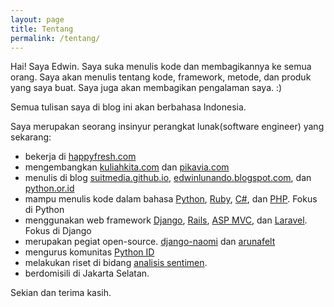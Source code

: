 ```yaml
---
layout: page
title: Tentang
permalink: /tentang/
---
```


Hai! Saya Edwin. Saya suka menulis kode dan membagikannya ke semua orang. Saya akan menulis tentang kode, framework, metode, dan produk yang saya buat. Saya juga akan membagikan pengalaman saya. :)

Semua tulisan saya di blog ini akan berbahasa Indonesia.

Saya merupakan seorang insinyur perangkat lunak(software engineer) yang sekarang:

- bekerja di [happyfresh.com][17]
- mengembangkan [kuliahkita.com][2] dan [pikavia.com][16]
- menulis di blog [suitmedia.github.io][3], [edwinlunando.blogspot.com][4], dan [python.or.id][5]
- mampu menulis kode dalam bahasa [Python][6], [Ruby][7], [C#][8], dan [PHP][9]. Fokus di Python
- menggunakan web framework [Django][12], [Rails][13], [ASP MVC][14], dan [Laravel][15]. Fokus di Django
- merupakan pegiat open-source. [django-naomi][10] dan [arunafelt][11]
- mengurus komunitas [Python ID][18]
- melakukan riset di bidang [analisis sentimen][19].
- berdomisili di Jakarta Selatan.

Sekian dan terima kasih.

[1]:    http://suitmedia.com
[2]:    http://kuliahkita.com
[3]:    https://suitmedia.github.io
[4]:    http://edwinlunando.blogspot.com
[5]:    http://python.or.id
[6]:    http://python.org/
[7]:    https://www.ruby-lang.org
[8]:    http://en.wikipedia.org/wiki/C_Sharp_%28programming_language%29
[9]:    http://php.net/
[10]:   https://github.com/edwinlunando/django-naomi
[11]:   https://github.com/edwinlunando/arunafelt
[12]:   https://www.djangoproject.com/
[13]:   http://rubyonrails.org/
[14]:   http://www.asp.net/mvc
[15]:   http://laravel.com/
[16]:   http://pikavia.com/
[17]:   https://happyfresh.com/
[18]:   http://www.meetup.com/Python-ID/
[19]:   http://arxiv.org/abs/1505.03085
